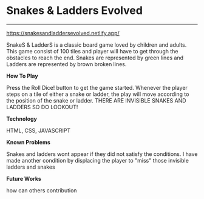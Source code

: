 <h1>Snakes & Ladders Evolved</h1>
<hr />

https://snakesandladdersevolved.netlify.app/

SnakeS & LadderS is a classic board game loved by children and adults. This game consist of 100 tiles and player will have to get through the obstacles to reach the end. Snakes are represented by green lines and Ladders are represented by brown broken lines.

<b>How To Play</b>

Press the Roll Dice! button to get the game started. Whenever the player steps on a tile of either a snake or ladder, the play will move according to the position of the snake or ladder. THERE ARE INVISIBLE SNAKES AND LADDERS SO DO LOOKOUT!

<b>Technology</b>

HTML, CSS, JAVASCRIPT

<b>Known Problems</b>

Snakes and ladders wont appear if they did not satisfy the conditions. I have made another condition by displacing the player to "miss" those invisible ladders and snakes

<b>Future Works</b>

how can others contribution
